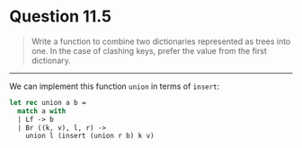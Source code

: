 # Question 11.5

> Write a function to combine two dictionaries represented as trees into one.
> In the case of clashing keys, prefer the value from the first dictionary.

---

We can implement this function `union` in terms of `insert`:
```ocaml
let rec union a b =
  match a with
  | Lf -> b
  | Br ((k, v), l, r) ->
    union l (insert (union r b) k v)
```
